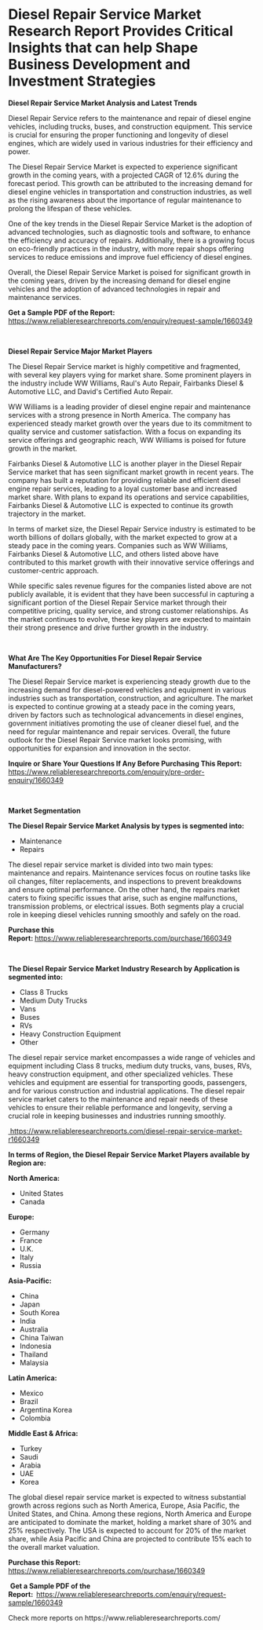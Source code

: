 <p><h1>Diesel Repair Service Market Research Report Provides Critical Insights that can help Shape Business Development and Investment Strategies</h1></p><p><strong>Diesel Repair Service Market Analysis and Latest Trends</strong></p>
<p><p>Diesel Repair Service refers to the maintenance and repair of diesel engine vehicles, including trucks, buses, and construction equipment. This service is crucial for ensuring the proper functioning and longevity of diesel engines, which are widely used in various industries for their efficiency and power.</p><p>The Diesel Repair Service Market is expected to experience significant growth in the coming years, with a projected CAGR of 12.6% during the forecast period. This growth can be attributed to the increasing demand for diesel engine vehicles in transportation and construction industries, as well as the rising awareness about the importance of regular maintenance to prolong the lifespan of these vehicles.</p><p>One of the key trends in the Diesel Repair Service Market is the adoption of advanced technologies, such as diagnostic tools and software, to enhance the efficiency and accuracy of repairs. Additionally, there is a growing focus on eco-friendly practices in the industry, with more repair shops offering services to reduce emissions and improve fuel efficiency of diesel engines.</p><p>Overall, the Diesel Repair Service Market is poised for significant growth in the coming years, driven by the increasing demand for diesel engine vehicles and the adoption of advanced technologies in repair and maintenance services.</p></p>
<p><strong>Get a Sample PDF of the Report:&nbsp;</strong> <a href="https://www.reliableresearchreports.com/enquiry/request-sample/1660349">https://www.reliableresearchreports.com/enquiry/request-sample/1660349</a></p>
<p>&nbsp;</p>
<p><strong>Diesel Repair Service Major Market Players</strong></p>
<p><p>The Diesel Repair Service market is highly competitive and fragmented, with several key players vying for market share. Some prominent players in the industry include WW Williams, Raul's Auto Repair, Fairbanks Diesel & Automotive LLC, and David's Certified Auto Repair.</p><p>WW Williams is a leading provider of diesel engine repair and maintenance services with a strong presence in North America. The company has experienced steady market growth over the years due to its commitment to quality service and customer satisfaction. With a focus on expanding its service offerings and geographic reach, WW Williams is poised for future growth in the market.</p><p>Fairbanks Diesel & Automotive LLC is another player in the Diesel Repair Service market that has seen significant market growth in recent years. The company has built a reputation for providing reliable and efficient diesel engine repair services, leading to a loyal customer base and increased market share. With plans to expand its operations and service capabilities, Fairbanks Diesel & Automotive LLC is expected to continue its growth trajectory in the market.</p><p>In terms of market size, the Diesel Repair Service industry is estimated to be worth billions of dollars globally, with the market expected to grow at a steady pace in the coming years. Companies such as WW Williams, Fairbanks Diesel & Automotive LLC, and others listed above have contributed to this market growth with their innovative service offerings and customer-centric approach.</p><p>While specific sales revenue figures for the companies listed above are not publicly available, it is evident that they have been successful in capturing a significant portion of the Diesel Repair Service market through their competitive pricing, quality service, and strong customer relationships. As the market continues to evolve, these key players are expected to maintain their strong presence and drive further growth in the industry.</p></p>
<p>&nbsp;</p>
<p><strong>What Are The Key Opportunities For Diesel Repair Service Manufacturers?</strong></p>
<p><p>The Diesel Repair Service market is experiencing steady growth due to the increasing demand for diesel-powered vehicles and equipment in various industries such as transportation, construction, and agriculture. The market is expected to continue growing at a steady pace in the coming years, driven by factors such as technological advancements in diesel engines, government initiatives promoting the use of cleaner diesel fuel, and the need for regular maintenance and repair services. Overall, the future outlook for the Diesel Repair Service market looks promising, with opportunities for expansion and innovation in the sector.</p></p>
<p><strong>Inquire or Share Your Questions If Any Before Purchasing This Report:</strong> <a href="https://www.reliableresearchreports.com/enquiry/pre-order-enquiry/1660349">https://www.reliableresearchreports.com/enquiry/pre-order-enquiry/1660349</a></p>
<p>&nbsp;</p>
<p><strong>Market Segmentation</strong></p>
<p><strong>The Diesel Repair Service Market Analysis by types is segmented into:</strong></p>
<p><ul><li>Maintenance</li><li>Repairs</li></ul></p>
<p><p>The diesel repair service market is divided into two main types: maintenance and repairs. Maintenance services focus on routine tasks like oil changes, filter replacements, and inspections to prevent breakdowns and ensure optimal performance. On the other hand, the repairs market caters to fixing specific issues that arise, such as engine malfunctions, transmission problems, or electrical issues. Both segments play a crucial role in keeping diesel vehicles running smoothly and safely on the road.</p></p>
<p><strong>Purchase this Report:&nbsp;</strong><a href="https://www.reliableresearchreports.com/purchase/1660349">https://www.reliableresearchreports.com/purchase/1660349</a></p>
<p>&nbsp;</p>
<p><strong>The Diesel Repair Service Market Industry Research by Application is segmented into:</strong></p>
<p><ul><li>Class 8 Trucks</li><li>Medium Duty Trucks</li><li>Vans</li><li>Buses</li><li>RVs</li><li>Heavy Construction Equipment</li><li>Other</li></ul></p>
<p><p>The diesel repair service market encompasses a wide range of vehicles and equipment including Class 8 trucks, medium duty trucks, vans, buses, RVs, heavy construction equipment, and other specialized vehicles. These vehicles and equipment are essential for transporting goods, passengers, and for various construction and industrial applications. The diesel repair service market caters to the maintenance and repair needs of these vehicles to ensure their reliable performance and longevity, serving a crucial role in keeping businesses and industries running smoothly.</p></p>
<p><a href="https://www.reliableresearchreports.com/diesel-repair-service-market-r1660349">&nbsp;https://www.reliableresearchreports.com/diesel-repair-service-market-r1660349</a></p>
<p><strong>In terms of Region, the Diesel Repair Service Market Players available by Region are:</strong></p>
<p>
    <p> <strong> North America: </strong>
        <ul>
            <li>United States</li>
            <li>Canada</li>
        </ul>
        </p> 
    <p> <strong> Europe: </strong>
        <ul>
            <li>Germany</li>
            <li>France</li>
            <li>U.K.</li>
            <li>Italy</li>
            <li>Russia</li>
        </ul>
        </p> 
    <p> <strong> Asia-Pacific: </strong>
        <ul>
            <li>China</li>
            <li>Japan</li>
            <li>South Korea</li>
            <li>India</li>
            <li>Australia</li>
            <li>China Taiwan</li>
            <li>Indonesia</li>
            <li>Thailand</li>
            <li>Malaysia</li>
        </ul>
        </p> 
    <p> <strong> Latin America: </strong>
        <ul>
            <li>Mexico</li>
            <li>Brazil</li>
            <li>Argentina Korea</li>
            <li>Colombia</li>
        </ul>
        </p> 
    <p> <strong> Middle East & Africa: </strong>
        <ul>
            <li>Turkey</li>
            <li>Saudi</li>
            <li>Arabia</li>
            <li>UAE</li>
            <li>Korea</li>
        </ul>
    </p>
    </p>
<p><p>The global diesel repair service market is expected to witness substantial growth across regions such as North America, Europe, Asia Pacific, the United States, and China. Among these regions, North America and Europe are anticipated to dominate the market, holding a market share of 30% and 25% respectively. The USA is expected to account for 20% of the market share, while Asia Pacific and China are projected to contribute 15% each to the overall market valuation.</p></p>
<p><strong>Purchase this Report: </strong><a href="https://www.reliableresearchreports.com/purchase/1660349">https://www.reliableresearchreports.com/purchase/1660349</a></p>
<p>&nbsp;<strong>Get a Sample PDF of the Report:&nbsp;&nbsp;</strong><a href="https://www.reliableresearchreports.com/enquiry/request-sample/1660349">https://www.reliableresearchreports.com/enquiry/request-sample/1660349</a></p>
<p><strong></strong></p>
<p>Check more reports on https://www.reliableresearchreports.com/</p>